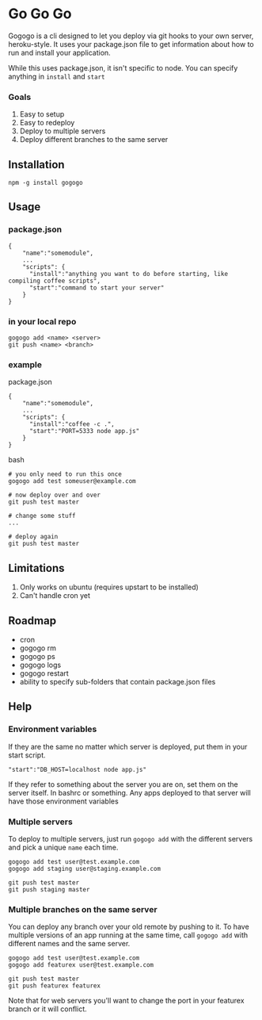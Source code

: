 Go Go Go
========

Gogogo is a cli designed to let you deploy via git hooks to your own server, heroku-style. It uses your package.json file to get information about how to run and install your application.

While this uses package.json, it isn't specific to node. You can specify anything in `install` and `start`

### Goals

1. Easy to setup
2. Easy to redeploy 
3. Deploy to multiple servers
4. Deploy different branches to the same server

Installation
------------

    npm -g install gogogo

Usage
-----

### package.json

    { 
        "name":"somemodule",
        ...
        "scripts": {
          "install":"anything you want to do before starting, like compiling coffee scripts",
          "start":"command to start your server"
        }
    }

### in your local repo

    gogogo add <name> <server>
    git push <name> <branch>


### example

package.json

    { 
        "name":"somemodule",
        ...
        "scripts": {
          "install":"coffee -c .",
          "start":"PORT=5333 node app.js"
        }
    }


bash

    # you only need to run this once
    gogogo add test someuser@example.com

    # now deploy over and over
    git push test master

    # change some stuff
    ...

    # deploy again
    git push test master

Limitations
-----------

1. Only works on ubuntu (requires upstart to be installed)
2. Can't handle cron yet

Roadmap
-------

* cron
* gogogo rm
* gogogo ps
* gogogo logs
* gogogo restart
* ability to specify sub-folders that contain package.json files

Help
---

### Environment variables

If they are the same no matter which server is deployed, put them in your start script. 

    "start":"DB_HOST=localhost node app.js"

If they refer to something about the server you are on, set them on the server itself. In bashrc or something. Any apps deployed to that server will have those environment variables

### Multiple servers

To deploy to multiple servers, just run `gogogo add` with the different servers and pick a unique `name` each time.

    gogogo add test user@test.example.com
    gogogo add staging user@staging.example.com

    git push test master
    git push staging master

### Multiple branches on the same server

You can deploy any branch over your old remote by pushing to it. To have multiple versions of an app running at the same time, call `gogogo add` with different names and the same server.

    gogogo add test user@test.example.com
    gogogo add featurex user@test.example.com
    
    git push test master
    git push featurex featurex

Note that for web servers you'll want to change the port in your featurex branch or it will conflict.


    


